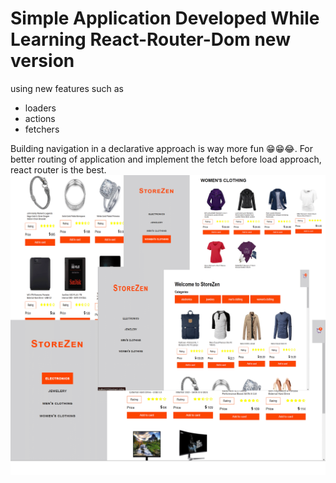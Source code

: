# Simple Application Developed While Learning React-Router-Dom new version

using new features such as 
- loaders
- actions
- fetchers 

Building navigation in a declarative approach is way more fun 😁😁😂.
For better routing of application and implement the fetch before load approach, react router is the best.
![image](images/ui-image.png)